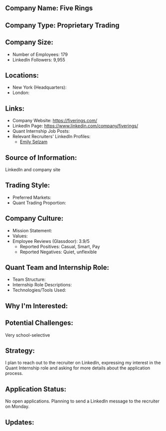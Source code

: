 ## Company Name: Five Rings

## Company Type: Proprietary Trading

## Company Size:
- Number of Employees: 179
- LinkedIn Followers: 9,955

## Locations:
- New York (Headquarters): 
- London: 

## Links:
- Company Website: https://fiverings.com/
- LinkedIn Page: https://www.linkedin.com/company/fiverings/
- Quant Internship Job Posts: 
- Relevant Recruiters' LinkedIn Profiles: 
  - [Emily Selzam](https://www.linkedin.com/in/emilyselzam/)

## Source of Information:
LinkedIn and company site

## Trading Style:
- Preferred Markets: 
- Quant Trading Proportion: 

## Company Culture:
- Mission Statement: 
- Values: 
- Employee Reviews (Glassdoor): 3.9/5
  - Reported Positives: Casual, Smart, Pay
  - Reported Negatives: Quiet, unflexible

## Quant Team and Internship Role:
- Team Structure: 
- Internship Role Descriptions: 
- Technologies/Tools Used: 

## Why I'm Interested:

## Potential Challenges: 
Very school-selective

## Strategy:
I plan to reach out to the recruiter on LinkedIn, expressing my interest in the Quant Internship role and asking for more details about the application process.

## Application Status:
No open applications. Planning to send a LinkedIn message to the recruiter on Monday.

## Updates:
